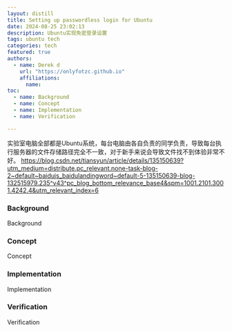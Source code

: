 ```yaml
---
layout: distill
title: Setting up passwordless login for Ubuntu
date: 2024-08-25 23:02:13
description: Ubuntu实现免密登录设置
tags: ubuntu tech
categories: tech
featured: true
authors:
  - name: Derek d
    url: "https://onlyfotzc.github.io"
    affiliations:
      name: 
toc:
  - name: Background
  - name: Concept
  - name: Implementation
  - name: Verification

---
```

 
实验室电脑全部都是Ubuntu系统，每台电脑由各自负责的同学负责，导致每台执行服务器的文件存储路径完全不一致，对于新手来说会导致文件找不到体验非常不好。
https://blog.csdn.net/tiansyun/article/details/135150639?utm_medium=distribute.pc_relevant.none-task-blog-2~default~baidujs_baidulandingword~default-5-135150639-blog-132515979.235^v43^pc_blog_bottom_relevance_base4&spm=1001.2101.3001.4242.4&utm_relevant_index=6
### Background
Background
### Concept
Concept
### Implementation
Implementation
### Verification
Verification
